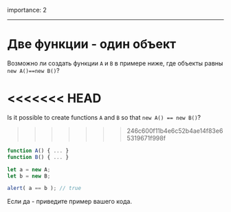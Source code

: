 importance: 2

---

# Две функции - один объект

Возможно ли создать функции `A` и `B` в примере ниже, где объекты равны `new A()==new B()`?

<<<<<<< HEAD
=======
Is it possible to create functions `A` and `B` so that `new A() == new B()`?
>>>>>>> 246c600f11b4e6c52b4ae14f83e65319671f998f

```js no-beautify
function A() { ... }
function B() { ... }

let a = new A;
let b = new B;

alert( a == b ); // true
```

Если да - приведите пример вашего кода.
